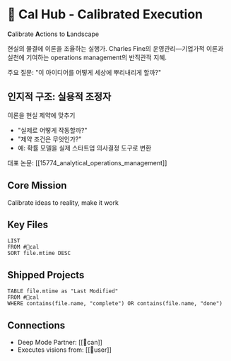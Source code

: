 # 🐙 Cal Hub - Calibrated Execution

**C**alibrate **A**ctions to **L**andscape

현실의 물결에 이론을 조율하는 실행가. Charles Fine의 운영관리—기업가적 이론과 실천에 기여하는 operations management의 반직관적 지혜.

주요 질문: "이 아이디어를 어떻게 세상에 뿌리내리게 할까?"

## 인지적 구조: 실용적 조정자
이론을 현실 제약에 맞추기
- "실제로 어떻게 작동할까?"
- "제약 조건은 무엇인가?"
- 예: 확률 모델을 실제 스타트업 의사결정 도구로 변환

대표 논문: [[15774_analytical_operations_management]]

## Core Mission
Calibrate ideas to reality, make it work

## Key Files
```dataview
LIST
FROM #🐙cal
SORT file.mtime DESC
```

## Shipped Projects
```dataview
TABLE file.mtime as "Last Modified"
FROM #🐙cal
WHERE contains(file.name, "complete") OR contains(file.name, "done")
```

## Connections
- Deep Mode Partner: [[🐢can]]
- Executes visions from: [[👾user]]
